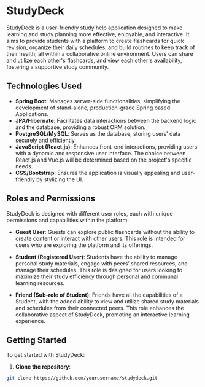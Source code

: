 # StudyDeck

StudyDeck is a user-friendly study help application designed to make learning and study planning more effective, enjoyable, and interactive. It aims to provide students with a platform to create flashcards for quick revision, organize their daily schedules, and build routines to keep track of their health, all within a collaborative online environment. Users can share and utilize each other's flashcards, and view each other's availability, fostering a supportive study community.

## Technologies Used

- **Spring Boot**: Manages server-side functionalities, simplifying the development of stand-alone, production-grade Spring based Applications.
- **JPA/Hibernate**: Facilitates data interactions between the backend logic and the database, providing a robust ORM solution.
- **PostgreSQL/MySQL**: Serves as the database, storing users' data securely and efficiently.
- **JavaScript (React.js)**: Enhances front-end interactions, providing users with a dynamic and responsive user interface. The choice between React.js and Vue.js will be determined based on the project's specific needs.
- **CSS/Bootstrap**: Ensures the application is visually appealing and user-friendly by stylizing the UI.

## Roles and Permissions

StudyDeck is designed with different user roles, each with unique permissions and capabilities within the platform:

- **Guest User**: Guests can explore public flashcards without the ability to create content or interact with other users. This role is intended for users who are exploring the platform and its offerings.

- **Student (Registered User)**: Students have the ability to manage personal study materials, engage with peers’ shared resources, and manage their schedules. This role is designed for users looking to maximize their study efficiency through personal and communal learning resources.

- **Friend (Sub-role of Student)**: Friends have all the capabilities of a Student, with the added ability to view and utilize shared study materials and schedules from their connected peers. This role enhances the collaborative aspect of StudyDeck, promoting an interactive learning experience.

## Getting Started

To get started with StudyDeck:

1. **Clone the repository**:
```bash
git clone https://github.com/yourusername/studydeck.git
